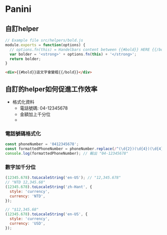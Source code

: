 # Panini
## 自訂helper
```javascript
// Example file src/helpers/bold.js
module.exports = function(options) {
  // options.fn(this) = Handelbars content between {{#bold}} HERE {{/bold}}
  var bolder = '<strong>' + options.fn(this) + '</strong>';
  return bolder;
}
```
```html
<div>{{#bold}}這文字會變粗{{/bold}}</div>
```
## 自訂的helper如何促進工作效率
- 格式化資料
    - 電話號碼: 04-12345678
    - 金額加上千分位
    - 
### 電話號碼格式化
```javascript
const phoneNumber = '0412345678';
const formattedPhoneNumber = phoneNumber.replace(/^(\d{2})(\d{4})(\d{4})$/, '$1-$2$3');
console.log(formattedPhoneNumber); // 輸出 "04-12345678"
```
### 數字加千分位
```javascript
(12345.678).toLocaleString('en-US'); // "12,345.678"
// "NTD 12,345.68"
(12345.678).toLocaleString('zh-Hant', {
  style: 'currency',
  currency: 'NTD',
});

// "$12,345.68"
(12345.678).toLocaleString('en-US', {
  style: 'currency',
  currency: 'USD',
});
```